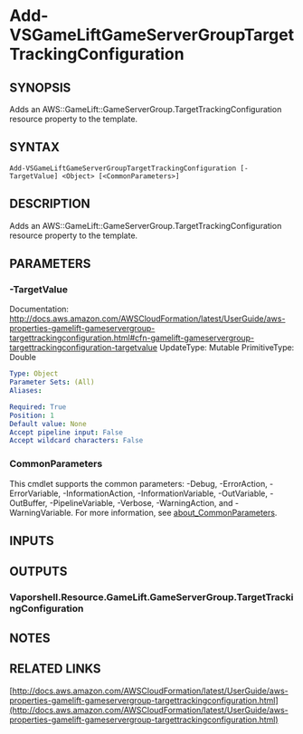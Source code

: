 # Add-VSGameLiftGameServerGroupTargetTrackingConfiguration

## SYNOPSIS
Adds an AWS::GameLift::GameServerGroup.TargetTrackingConfiguration resource property to the template.

## SYNTAX

```
Add-VSGameLiftGameServerGroupTargetTrackingConfiguration [-TargetValue] <Object> [<CommonParameters>]
```

## DESCRIPTION
Adds an AWS::GameLift::GameServerGroup.TargetTrackingConfiguration resource property to the template.

## PARAMETERS

### -TargetValue
Documentation: http://docs.aws.amazon.com/AWSCloudFormation/latest/UserGuide/aws-properties-gamelift-gameservergroup-targettrackingconfiguration.html#cfn-gamelift-gameservergroup-targettrackingconfiguration-targetvalue
UpdateType: Mutable
PrimitiveType: Double

```yaml
Type: Object
Parameter Sets: (All)
Aliases:

Required: True
Position: 1
Default value: None
Accept pipeline input: False
Accept wildcard characters: False
```

### CommonParameters
This cmdlet supports the common parameters: -Debug, -ErrorAction, -ErrorVariable, -InformationAction, -InformationVariable, -OutVariable, -OutBuffer, -PipelineVariable, -Verbose, -WarningAction, and -WarningVariable. For more information, see [about_CommonParameters](http://go.microsoft.com/fwlink/?LinkID=113216).

## INPUTS

## OUTPUTS

### Vaporshell.Resource.GameLift.GameServerGroup.TargetTrackingConfiguration
## NOTES

## RELATED LINKS

[http://docs.aws.amazon.com/AWSCloudFormation/latest/UserGuide/aws-properties-gamelift-gameservergroup-targettrackingconfiguration.html](http://docs.aws.amazon.com/AWSCloudFormation/latest/UserGuide/aws-properties-gamelift-gameservergroup-targettrackingconfiguration.html)

